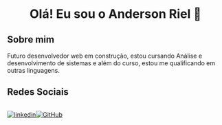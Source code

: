 
<h1 align="center">Olá! Eu sou o Anderson Riel 👋</h1>


 <h2>Sobre mim</h2> 
Futuro desenvolvedor web em construção, estou cursando Análise e desenvolvimento de sistemas e além do curso, estou me qualificando em outras linguagens.

<h2>Redes Sociais</h2>

<div style="display: flex">
<br>

[![linkedin](https://img.shields.io/badge/linkedin-000?style=for-the-badge&logo=linkedin&logoColor=blue)](https://www.linkedin.com/in/anderson-riel-de-morais-3060a036b/)

[![GitHub](https://img.shields.io/badge/GitHub-000?style=for-the-badge&logo=github&logoColor=white)](https://github.com/Anderson-Riel)
